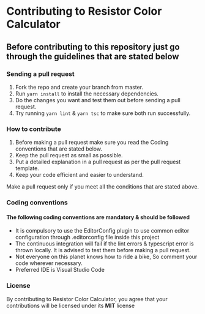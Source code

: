 # Contributing to Resistor Color Calculator

## Before contributing to this repository just go through the guidelines that are stated below

### Sending a pull request

1. Fork the repo and create your branch from master.
2. Run `yarn install` to install the necessary dependencies.
3. Do the changes you want and test them out before sending a pull request.
4. Try running `yarn lint` & `yarn tsc` to make sure both run successfully.

### How to contribute

1. Before making a pull request make sure you read the Coding conventions that are stated below.
2. Keep the pull request as small as possible.
3. Put a detailed explanation in a pull request as per the pull request template.
4. Keep your code efficient and easier to understand.

Make a pull request only if you meet all the conditions that are stated above.

### Coding conventions

#### The following coding conventions are mandatory & should be followed

- It is compulsory to use the EditorConfig plugin to use common editor configuration through .editorconfig file inside this project
- The continuous integration will fail if the lint errors & typescript error is thrown locally. It is advised to test them before making a pull request.
- Not everyone on this planet knows how to ride a bike, So comment your code wherever necessary.
- Preferred IDE is Visual Studio Code

### License

By contributing to Resistor Color Calculator, you agree that your contributions will be licensed under its **MIT** license
